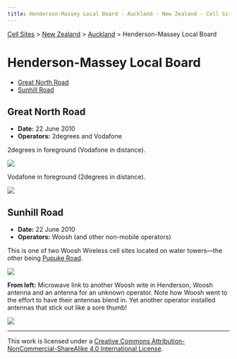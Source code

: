 ```yaml
---
title: Henderson-Massey Local Board - Auckland - New Zealand - Cell Sites
---
```


[Cell Sites](../../../) > [New Zealand](../../) > [Auckland](../) > Henderson-Massey Local Board

# Henderson-Massey Local Board

* [Great North Road](#great-north-road)
* [Sunhill Road](#sunhill-road)

## Great North Road

* **Date:** 22 June 2010
* **Operators:** 2degrees and Vodafone

2degrees in foreground (Vodafone in distance).

![](https://f001.backblazeb2.com/file/CellSites/NZ/AUK/Henderson-Massey/20100622-150351.jpg)

Vodafone in foreground (2degrees in distance).

![](https://f001.backblazeb2.com/file/CellSites/NZ/AUK/Henderson-Massey/20100622-150624.jpg)

## Sunhill Road

* **Date:** 22 June 2010
* **Operators:** Woosh (and other non-mobile operators)

This is one of two Woosh Wireless cell sites located on water towers—the other being [Pupuke Road](../kaipatiki/pupuke-road#woosh-wireless).

![](https://f001.backblazeb2.com/file/CellSites/NZ/AUK/Henderson-Massey/20171118-195050.jpg)

**From left:** Microwave link to another Woosh wite in Henderson, Woosh antenna and an antenna for an unknown operator. Note how Woosh went to the effort to have their antennas blend in. Yet another operator installed antennas that stick out like a sore thumb!

![](https://f001.backblazeb2.com/file/CellSites/NZ/AUK/Henderson-Massey/20171118-195052.jpg)

---

This work is licensed under a [Creative Commons Attribution-NonCommercial-ShareAlike 4.0 International License](http://creativecommons.org/licenses/by-nc-sa/4.0/).
